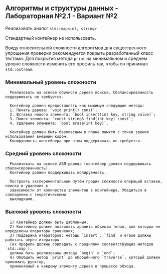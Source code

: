 ## Алгоритмы и структуры данных - Лабораторная №2.1 - Вариант №2

Реализовать аналог `std::map<int, string>`

Стандартный контейнер не использовать.

Ввиду относительной сложности алгоритмов для существенного упрощения проверки рекомендуется
покрыть разработанный класс тестами. Для покрытия метода `print` на минимальном и среднем
уровне сложности изменить его профиль так, чтобы он принимал `std::ostream`.

### Минимальный уровень сложности
  ```
    Реализовать на основе обычного дерева поиска. Сбалансированность поддерживать не требуется.

    Контейнер должен предоставлять как минимум следующие методы:
    1. Печать дерева: `void print() const`;
    2. Вставка нового элемента: `bool insert(int key, string value)`;
    3. Поиск элемента: `const string& find(int key) const`;
    4. Удаление элемента: `bool erase(int key)`.

    Контейнер должен быть безопасным в плане памяти с точки зрения использования внешним кодом. 
    Копируемость контейнера при этом поддерживать не требуется.
  ```

### Средний уровень сложности
  ```
    Реализовать на основе АВЛ-дерева (контейнер должен поддерживать сбалансированность). 
    Контейнер должен поддерживать копируемость.

    Построить экспериментальным путём график сложности операций вставки, поиска и удаления в
    зависимости от количества элементов в контейнере. Убедиться в совпадении с теоретическими
    выкладками.
  ```

### Высокий уровень сложности
  ```
    1) Контейнер должен быть шаблонным;
    2) Контейнер должен позволять хранить объекты типов, для которых не определены операторы сравнения;
    3) Поддержка итераторов: методы `insert`, `find` и erase должны работать через итераторы 
    (их профили должны совпадать с профилями соответствующих методов `std::map`), 
    должны быть реализованы методы `begin` и `end`;
    4) Обобщить метод `print` до обобщённого `traverse`, который должен принимать функтор, 
    применяемый к каждому элементу дерева в процессе обхода.
  ```

